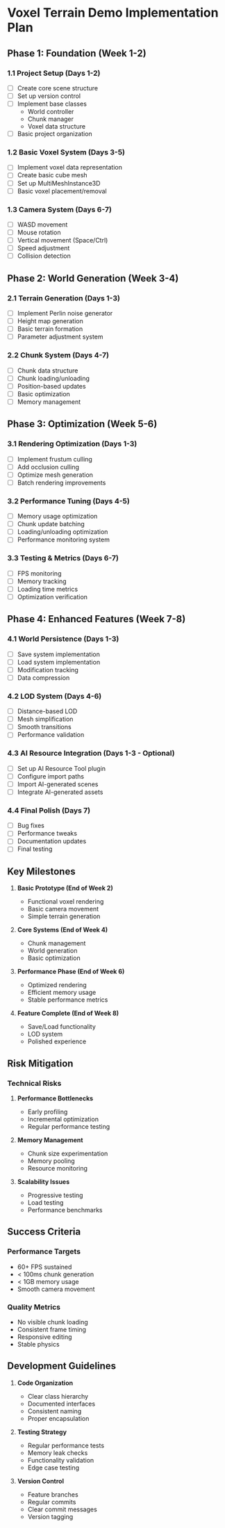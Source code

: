 # Voxel Terrain Demo Implementation Plan

## Phase 1: Foundation (Week 1-2)

### 1.1 Project Setup (Days 1-2)
- [ ] Create core scene structure
- [ ] Set up version control
- [ ] Implement base classes
  - World controller
  - Chunk manager
  - Voxel data structure
- [ ] Basic project organization

### 1.2 Basic Voxel System (Days 3-5)
- [ ] Implement voxel data representation
- [ ] Create basic cube mesh
- [ ] Set up MultiMeshInstance3D
- [ ] Basic voxel placement/removal

### 1.3 Camera System (Days 6-7)
- [ ] WASD movement
- [ ] Mouse rotation
- [ ] Vertical movement (Space/Ctrl)
- [ ] Speed adjustment
- [ ] Collision detection

## Phase 2: World Generation (Week 3-4)

### 2.1 Terrain Generation (Days 1-3)
- [ ] Implement Perlin noise generator
- [ ] Height map generation
- [ ] Basic terrain formation
- [ ] Parameter adjustment system

### 2.2 Chunk System (Days 4-7)
- [ ] Chunk data structure
- [ ] Chunk loading/unloading
- [ ] Position-based updates
- [ ] Basic optimization
- [ ] Memory management

## Phase 3: Optimization (Week 5-6)

### 3.1 Rendering Optimization (Days 1-3)
- [ ] Implement frustum culling
- [ ] Add occlusion culling
- [ ] Optimize mesh generation
- [ ] Batch rendering improvements

### 3.2 Performance Tuning (Days 4-5)
- [ ] Memory usage optimization
- [ ] Chunk update batching
- [ ] Loading/unloading optimization
- [ ] Performance monitoring system

### 3.3 Testing & Metrics (Days 6-7)
- [ ] FPS monitoring
- [ ] Memory tracking
- [ ] Loading time metrics
- [ ] Optimization verification

## Phase 4: Enhanced Features (Week 7-8)

### 4.1 World Persistence (Days 1-3)
- [ ] Save system implementation
- [ ] Load system implementation
- [ ] Modification tracking
- [ ] Data compression

### 4.2 LOD System (Days 4-6)
- [ ] Distance-based LOD
- [ ] Mesh simplification
- [ ] Smooth transitions
- [ ] Performance validation

### 4.3 AI Resource Integration (Days 1-3 - Optional)
- [ ] Set up AI Resource Tool plugin
- [ ] Configure import paths
- [ ] Import AI-generated scenes
- [ ] Integrate AI-generated assets

### 4.4 Final Polish (Days 7)
- [ ] Bug fixes
- [ ] Performance tweaks
- [ ] Documentation updates
- [ ] Final testing

## Key Milestones

1. **Basic Prototype (End of Week 2)**
   - Functional voxel rendering
   - Basic camera movement
   - Simple terrain generation

2. **Core Systems (End of Week 4)**
   - Chunk management
   - World generation
   - Basic optimization

3. **Performance Phase (End of Week 6)**
   - Optimized rendering
   - Efficient memory usage
   - Stable performance metrics

4. **Feature Complete (End of Week 8)**
   - Save/Load functionality
   - LOD system
   - Polished experience

## Risk Mitigation

### Technical Risks
1. **Performance Bottlenecks**
   - Early profiling
   - Incremental optimization
   - Regular performance testing

2. **Memory Management**
   - Chunk size experimentation
   - Memory pooling
   - Resource monitoring

3. **Scalability Issues**
   - Progressive testing
   - Load testing
   - Performance benchmarks

## Success Criteria

### Performance Targets
- 60+ FPS sustained
- < 100ms chunk generation
- < 1GB memory usage
- Smooth camera movement

### Quality Metrics
- No visible chunk loading
- Consistent frame timing
- Responsive editing
- Stable physics

## Development Guidelines

1. **Code Organization**
   - Clear class hierarchy
   - Documented interfaces
   - Consistent naming
   - Proper encapsulation

2. **Testing Strategy**
   - Regular performance tests
   - Memory leak checks
   - Functionality validation
   - Edge case testing

3. **Version Control**
   - Feature branches
   - Regular commits
   - Clear commit messages
   - Version tagging